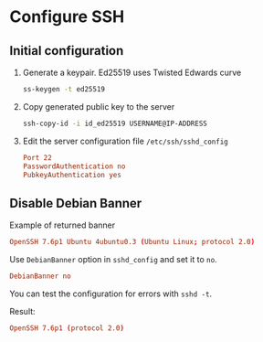 # Configure SSH

## Initial configuration

1. Generate a keypair. Ed25519 uses Twisted Edwards curve

   ```sh
   ss-keygen -t ed25519
   ```

2. Copy generated public key to the server

   ```sh
   ssh-copy-id -i id_ed25519 USERNAME@IP-ADDRESS
   ```

3. Edit the server configuration file `/etc/ssh/sshd_config`

   ```conf
   Port 22
   PasswordAuthentication no
   PubkeyAuthentication yes
   ```
## Disable Debian Banner 

Example of returned banner

```conf
OpenSSH 7.6p1 Ubuntu 4ubuntu0.3 (Ubuntu Linux; protocol 2.0)
```

Use `DebianBanner` option in `sshd_config` and set it to `no`.
```conf
DebianBanner no
```

You can test the configuration for errors with `sshd -t`.

Result:

```conf
OpenSSH 7.6p1 (protocol 2.0)
```
